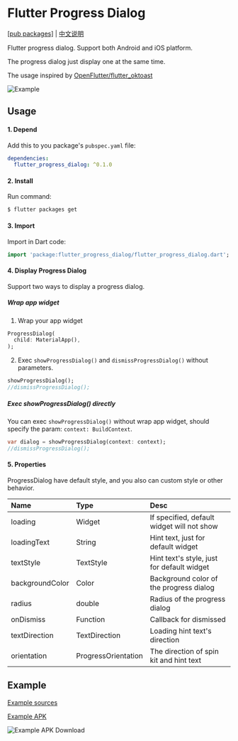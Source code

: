 # Flutter Progress Dialog

[[pub packages]](https://pub.dartlang.org/packages/flutter_progress_dialog)
| [中文说明](./README_zh-cn.md)

Flutter progress dialog. Support both Android and iOS platform.

The progress dialog just display one at the same time.

The usage inspired by [OpenFlutter/flutter_oktoast](https://github.com/OpenFlutter/flutter_oktoast)

![Example][1]

## Usage

#### 1\. Depend

Add this to you package's `pubspec.yaml` file:

```yaml
dependencies:
  flutter_progress_dialog: ^0.1.0
```

#### 2\. Install

Run command:

```bash
$ flutter packages get
```

#### 3\. Import

Import in Dart code:

```dart
import 'package:flutter_progress_dialog/flutter_progress_dialog.dart';
```

#### 4\. Display Progress Dialog

Support two ways to display a progress dialog.

##### Wrap app widget

1) Wrap your app widget

```dart
ProgressDialog(
  child: MaterialApp(),
);
```

2) Exec `showProgressDialog()` and `dismissProgressDialog()` without parameters.

```dart
showProgressDialog();
//dismissProgressDialog();
```

##### Exec showProgressDialog() directly

You can exec `showProgressDialog()` without wrap app widget, should specify the param: `context: BuildContext`.

```dart
var dialog = showProgressDialog(context: context);
//dismissProgressDialog();
```

#### 5\. Properties

ProgressDialog have default style, and you also can custom style or other behavior.

|Name           |Type                |Desc                                       |
|:--------------|:-------------------|:------------------------------------------|
|loading        |Widget              |If specified, default widget will not show |
|loadingText    |String              |Hint text, just for default widget         |
|textStyle      |TextStyle           |Hint text's style, just for default widget |
|backgroundColor|Color               |Background color of the progress dialog    |
|radius         |double              |Radius of the progress dialog              |
|onDismiss      |Function            |Callback for dismissed                     |
|textDirection  |TextDirection       |Loading hint text's direction              |
|orientation    |ProgressOrientation |The direction of spin kit and hint text    |

## Example

[Example sources](https://github.com/wuzhendev/flutter_progress_dialog/tree/master/example)

[Example APK](https://raw.githubusercontent.com/wuzhendev/assets/master/flutter_progress_dialog/flutter_progress_dialog_v0.1.0.apk)

![Example APK Download](https://github.com/wuzhendev/assets/blob/master/flutter_progress_dialog/flutter_progress_dialog_v0.1.0.png?raw=true)

[1]:https://github.com/wuzhendev/assets/blob/master/flutter_progress_dialog/flutter_progress_dialog_1.jpg?raw=true
